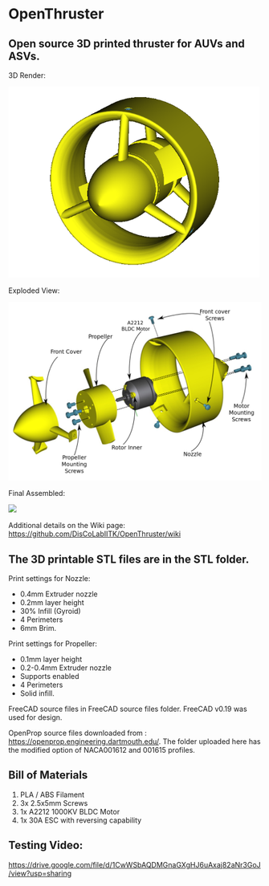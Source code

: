 # OpenThruster
Open source 3D printed thruster for AUVs and ASVs.
---------------------------------------------------------------------------------------------------
3D Render:

<img src="https://github.com/DisCoLabIITK/OpenThruster/blob/main/Images/3D_Render.png" width="500">

Exploded View:

<img src="https://github.com/DisCoLabIITK/OpenThruster/blob/main/Images/Exploded.png" width="800">

Final Assembled:

<img src="https://github.com/DisCoLabIITK/OpenThruster/blob/main/Images/thruster.png" width="400">

Additional details on the Wiki page: https://github.com/DisCoLabIITK/OpenThruster/wiki

The 3D printable STL files are in the STL folder.
--------------------------------------------------------------------------------------------------
Print settings for Nozzle:
* 0.4mm Extruder nozzle
* 0.2mm layer height
* 30% Infill (Gyroid)
* 4 Perimeters
* 6mm Brim.

Print settings for Propeller: 
* 0.1mm layer height
* 0.2-0.4mm Extruder nozzle
* Supports enabled
* 4 Perimeters
* Solid infill.

FreeCAD source files in FreeCAD source files folder. FreeCAD v0.19 was used for design.

OpenProp source files downloaded from : https://openprop.engineering.dartmouth.edu/. The folder uploaded here has the modified option of NACA001612 and 001615 profiles.

Bill of Materials
--------------------------------------------------------------------------------------------------
1. PLA / ABS Filament
2. 3x 2.5x5mm Screws
3. 1x A2212 1000KV BLDC Motor
4. 1x 30A ESC with reversing capability


Testing Video: 
--------------------------------------------------------------------------------------------------
https://drive.google.com/file/d/1CwWSbAQDMGnaGXgHJ6uAxaj82aNr3GoJ/view?usp=sharing
